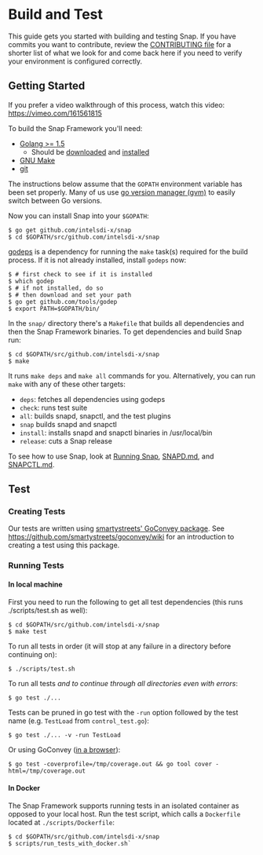 <!--
http://www.apache.org/licenses/LICENSE-2.0.txt


Copyright 2015 Intel Corporation

Licensed under the Apache License, Version 2.0 (the "License");
you may not use this file except in compliance with the License.
You may obtain a copy of the License at

    http://www.apache.org/licenses/LICENSE-2.0

Unless required by applicable law or agreed to in writing, software
distributed under the License is distributed on an "AS IS" BASIS,
WITHOUT WARRANTIES OR CONDITIONS OF ANY KIND, either express or implied.
See the License for the specific language governing permissions and
limitations under the License.
--> 
# Build and Test
This guide gets you started with building and testing Snap. If you have commits you want to contribute, review the [CONTRIBUTING file](../CONTRIBUTING.md) for a shorter list of what we look for and come back here if you need to verify your environment is configured correctly.

## Getting Started
If you prefer a video walkthrough of this process, watch this video: https://vimeo.com/161561815

To build the Snap Framework you'll need:
* [Golang >= 1.5](https://golang.org)
    * Should be [downloaded](https://golang.org/dl/) and [installed](https://golang.org/doc/install)
* [GNU Make](https://www.gnu.org/software/make/)
* [git](https://git-scm.com/book/en/v2/Getting-Started-Installing-Git)

The instructions below assume that the `GOPATH` environment variable has been set properly. Many of us use [go version manager (gvm)](https://github.com/moovweb/gvm) to easily switch between Go versions.

Now you can install Snap into your `$GOPATH`: 
```
$ go get github.com/intelsdi-x/snap
$ cd $GOPATH/src/github.com/intelsdi-x/snap
```

[godeps](https://github.com/tools/godep) is a dependency for running the `make` task(s) required for the build process. If it is not already installed, install `godeps` now:
```
$ # first check to see if it is installed
$ which godep
$ # if not installed, do so
$ # then download and set your path
$ go get github.com/tools/godep
$ export PATH=$GOPATH/bin/
```

In the `snap/` directory there's a `Makefile` that builds all dependencies and then the Snap Framework binaries. To get dependencies and build Snap run:  
```
$ cd $GOPATH/src/github.com/intelsdi-x/snap
$ make
```

It runs `make deps` and `make all` commands for you. Alternatively, you can run `make` with any of these other targets:

* `deps`: fetches all dependencies using godeps
* `check`: runs test suite
* `all`: builds snapd, snapctl, and the test plugins
* `snap` builds snapd and snapctl
* `install`: installs snapd and snapctl binaries in /usr/local/bin
* `release`: cuts a Snap release


To see how to use Snap, look at [Running Snap](../README.md#running-snap), [SNAPD.md](SNAPD.md), and [SNAPCTL.md](SNAPCTL.md).

## Test
### Creating Tests
Our tests are written using [smartystreets' GoConvey package](https://github.com/smartystreets/goconvey).  See https://github.com/smartystreets/goconvey/wiki for an introduction to creating a test using this package.

### Running Tests
#### In local machine
First you need to run the following to get all test dependencies (this runs ./scripts/test.sh as well):
```
$ cd $GOPATH/src/github.com/intelsdi-x/snap
$ make test
```

To run all tests in order (it will stop at any failure in a directory before continuing on):  
```
$ ./scripts/test.sh
```

To run all tests *and to continue through all directories even with errors*:  
```
$ go test ./...
``` 
 
Tests can be pruned in go test with the `-run` option followed by the test name (e.g. `TestLoad` from `control_test.go`):
```
$ go test ./... -v -run TestLoad
```

Or using GoConvey ([in a browser](https://github.com/smartystreets/goconvey#in-the-browser)):
```
$ go test -coverprofile=/tmp/coverage.out && go tool cover -html=/tmp/coverage.out
```

#### In Docker
The Snap Framework supports running tests in an isolated container as opposed to your local host. Run the test script, which calls a `Dockerfile` located at `./scripts/Dockerfile`: 

```
$ cd $GOPATH/src/github.com/intelsdi-x/snap
$ scripts/run_tests_with_docker.sh`  
```
